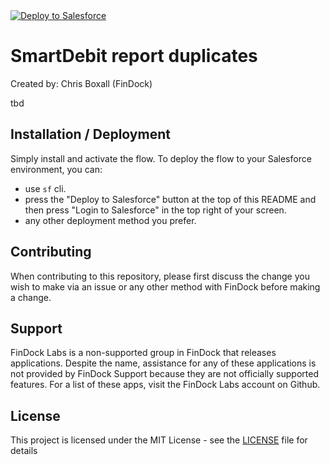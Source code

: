 <a href="https://githubsfdeploy.herokuapp.com">
  <img alt="Deploy to Salesforce"
       src="https://raw.githubusercontent.com/afawcett/githubsfdeploy/master/deploy.png">
</a>

# SmartDebit report duplicates

Created by: Chris Boxall (FinDock)

tbd

## Installation / Deployment

Simply install and activate the flow.
To deploy the flow to your Salesforce environment, you can:
- use `sf` cli.
- press the "Deploy to Salesforce" button at the top of this README and then press "Login to Salesforce" in the top right of your screen.
- any other deployment method you prefer.

## Contributing

When contributing to this repository, please first discuss the change you wish to make via an issue or any other method with FinDock before making a change.

## Support

FinDock Labs is a non-supported group in FinDock that releases applications. Despite the name, assistance for any of these applications is not provided by FinDock Support because they are not officially supported features. For a list of these apps, visit the FinDock Labs account on Github. 

## License

This project is licensed under the MIT License - see the [LICENSE](/LICENSE) file for details